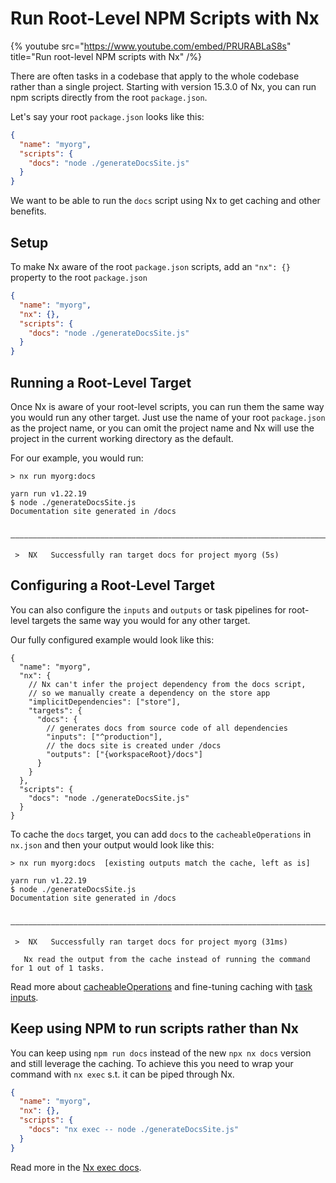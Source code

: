 # Run Root-Level NPM Scripts with Nx

{% youtube
src="https://www.youtube.com/embed/PRURABLaS8s"
title="Run root-level NPM scripts with Nx"
/%}

There are often tasks in a codebase that apply to the whole codebase rather than a single project. Starting with version 15.3.0 of Nx, you can run npm scripts directly from the root `package.json`.

Let's say your root `package.json` looks like this:

```json {% fileName="package.json" %}
{
  "name": "myorg",
  "scripts": {
    "docs": "node ./generateDocsSite.js"
  }
}
```

We want to be able to run the `docs` script using Nx to get caching and other benefits.

## Setup

To make Nx aware of the root `package.json` scripts, add an `"nx": {}` property to the root `package.json`

```json {% fileName="package.json" %}
{
  "name": "myorg",
  "nx": {},
  "scripts": {
    "docs": "node ./generateDocsSite.js"
  }
}
```

## Running a Root-Level Target

Once Nx is aware of your root-level scripts, you can run them the same way you would run any other target. Just use the name of your root `package.json` as the project name, or you can omit the project name and Nx will use the project in the current working directory as the default.

For our example, you would run:

```{% command="nx docs" path="~/myorg" %}
> nx run myorg:docs

yarn run v1.22.19
$ node ./generateDocsSite.js
Documentation site generated in /docs

 ————————————————————————————————————————————————————————————————————————————————————————————————————————————————————————————

 >  NX   Successfully ran target docs for project myorg (5s)
```

## Configuring a Root-Level Target

You can also configure the `inputs` and `outputs` or task pipelines for root-level targets the same way you would for any other target.

Our fully configured example would look like this:

```jsonc {% fileName="package.json" %}
{
  "name": "myorg",
  "nx": {
    // Nx can't infer the project dependency from the docs script,
    // so we manually create a dependency on the store app
    "implicitDependencies": ["store"],
    "targets": {
      "docs": {
        // generates docs from source code of all dependencies
        "inputs": ["^production"],
        // the docs site is created under /docs
        "outputs": ["{workspaceRoot}/docs"]
      }
    }
  },
  "scripts": {
    "docs": "node ./generateDocsSite.js"
  }
}
```

To cache the `docs` target, you can add `docs` to the `cacheableOperations` in `nx.json` and then your output would look like this:

```{% command="nx docs" path="~/myorg" %}
> nx run myorg:docs  [existing outputs match the cache, left as is]

yarn run v1.22.19
$ node ./generateDocsSite.js
Documentation site generated in /docs

 ————————————————————————————————————————————————————————————————————————————————————————————————————————————————————————————

 >  NX   Successfully ran target docs for project myorg (31ms)

   Nx read the output from the cache instead of running the command for 1 out of 1 tasks.
```

Read more about [cacheableOperations](/features/cache-task-results) and fine-tuning caching with [task inputs](/recipes/running-tasks/customizing-inputs).

## Keep using NPM to run scripts rather than Nx

You can keep using `npm run docs` instead of the new `npx nx docs` version and still leverage the caching. To achieve this you need to wrap your command with `nx exec` s.t. it can be piped through Nx.

```json {% fileName="package.json" %}
{
  "name": "myorg",
  "nx": {},
  "scripts": {
    "docs": "nx exec -- node ./generateDocsSite.js"
  }
}
```

Read more in the [Nx exec docs](/nx-api/nx/documents/exec).

